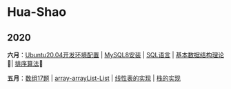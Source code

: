 # Hua-Shao
## 2020

**六月**：[Ubuntu20.04开发环境配置](docs/Ubuntu20.04环境配置.md) | [MySQL8安装](docs/MySQL8安装.md) | [SQL语言](docs/SQL语言.md) | [基本数据结构理论](docs/基本数据结构理论.md):high_brightness:| [排序算法](docs/排序算法.md):high_brightness:

**五月**：[数组17题](docs/数组17题.md) | [array-arrayList-List](docs/array-arrayList-List.md) | [线性表的实现](docs/线性表的实现.md) | [栈的实现](docs/栈的实现.md)

